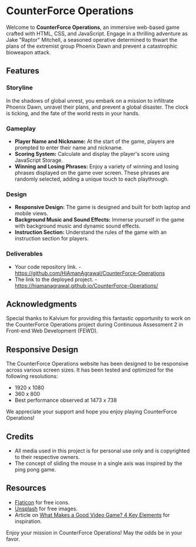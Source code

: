 # CounterForce Operations

Welcome to **CounterForce Operations**, an immersive web-based game crafted with HTML, CSS, and JavaScript. Engage in a thrilling adventure as Jake "Raptor" Mitchell, a seasoned operative determined to thwart the plans of the extremist group Phoenix Dawn and prevent a catastrophic bioweapon attack.

## Features

### Storyline
In the shadows of global unrest, you embark on a mission to infiltrate Phoenix Dawn, unravel their plans, and prevent a global disaster. The clock is ticking, and the fate of the world rests in your hands.

### Gameplay
- **Player Name and Nickname:** At the start of the game, players are prompted to enter their name and nickname.
- **Scoring System:** Calculate and display the player's score using JavaScript Storage.
- **Winning and Losing Phrases:** Enjoy a variety of winning and losing phrases displayed on the game over screen. These phrases are randomly selected, adding a unique touch to each playthrough.

### Design
- **Responsive Design:** The game is designed and built for both laptop and mobile views.
- **Background Music and Sound Effects:** Immerse yourself in the game with background music and dynamic sound effects.
- **Instruction Section:** Understand the rules of the game with an instruction section for players.

### Deliverables
- Your code repository link. - https://github.com/HiAmanAgrawal/CounterForce-Operations
- The link to the deployed project. - https://hiamanagrawal.github.io/CounterForce-Operations/


## Acknowledgments

Special thanks to Kalvium for providing this fantastic opportunity to work on the CounterForce Operations project during Continuous Assessment 2 in Front-end Web Development (FEWD).

## Responsive Design

The CounterForce Operations website has been designed to be responsive across various screen sizes. It has been tested and optimized for the following resolutions:

- 1920 x 1080
- 360 x 800
- Best performance observed at 1473 x 738

We appreciate your support and hope you enjoy playing CounterForce Operations!

## Credits
- All media used in this project is for personal use only and is copyrighted to their respective owners.
- The concept of sliding the mouse in a single axis was inspired by the ping pong game.

## Resources
- [Flaticon](https://www.flaticon.com/) for free icons.
- [Unsplash](https://unsplash.com/) for free images.
- Article on [What Makes a Good Video Game? 4 Key Elements](#) for inspiration.

Enjoy your mission in CounterForce Operations! May the odds be in your favor.
